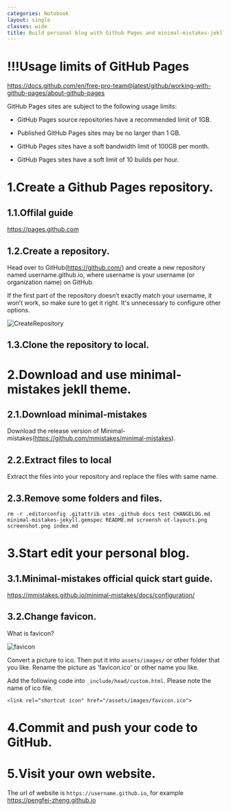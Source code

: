 ```yaml
---
categories: Notebook
layout: single
classes: wide
title: Build personal blog with Github Pages and minimal-mistakes-jekll theme
---
```


# !!!Usage limits of GitHub Pages

<https://docs.github.com/en/free-pro-team@latest/github/working-with-github-pages/about-github-pages>

GitHub Pages sites are subject to the following usage limits:

- GitHub Pages source repositories have a recommended limit of 1GB.

- Published GitHub Pages sites may be no larger than 1 GB.

- GitHub Pages sites have a soft bandwidth limit of 100GB per month.

- GitHub Pages sites have a soft limit of 10 builds per hour.

# 1.Create a Github Pages repository.

## 1.1.Offilal guide
<https://pages.github.com>

## 1.2.Create a repository.

Head over to GitHub(<https://github.com/>) and create a new repository named username.github.io, where username is your username (or organization name) on GitHub.


If the first part of the repository doesn’t exactly match your username, it won’t work, so make sure to get it right.
It's unnecessary to configure other options.

![CreateRepository](https://pengfei-zheng.github.io/assets/images/notebook/CreateRepository.png)

## 1.3.Clone the repository to local.

# 2.Download and use minimal-mistakes jekll theme.

## 2.1.Download minimal-mistakes
Download the release version of Minimal-mistakes(<https://github.com/mmistakes/minimal-mistakes>). 

## 2.2.Extract files to local
Extract the files into your repository and replace the files with same name.

## 2.3.Remove some folders and files.

`rm -r .editorconfig .gitattrib utes .github docs test CHANGELOG.md minimal-mistakes-jekyll.gemspec README.md screensh ot-layouts.png screenshot.png index.md`

# 3.Start edit your personal blog.

## 3.1.Minimal-mistakes official quick start guide.
<https://mmistakes.github.io/minimal-mistakes/docs/configuration/>

## 3.2.Change favicon.
What is favicon?

![favicon](https://pengfei-zheng.github.io/assets/images/notebook/favicon.png)

Convert a picture to ico. Then put it into `assets/images/` or other folder that you like. Rename the picture as 'favicon.ico' or other name you like.

Add the following code into  `_include/head/custom.html`. Please note the name of ico file.

`<link rel="shortcut icon" href="/assets/images/favicon.ico">`

# 4.Commit and push your code to GitHub.

# 5.Visit your own website.

The url of website is `https://username.github.io`, for example <https://pengfei-zheng.github.io>
